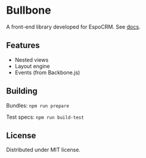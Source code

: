 # Bullbone

A front-end library developed for EspoCRM. See [docs](https://docs.espocrm.com/development/view/).

## Features

* Nested views
* Layout engine
* Events (from Backbone.js)

## Building

Bundles: `npm run prepare`

Test specs: `npm run build-test`

## License

Distributed under MIT license.
